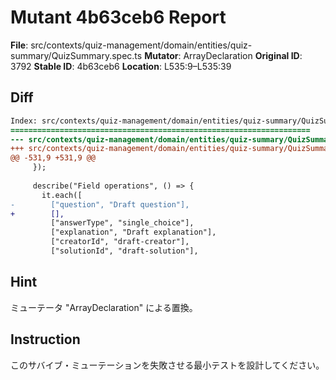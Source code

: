 # Mutant 4b63ceb6 Report

**File**: src/contexts/quiz-management/domain/entities/quiz-summary/QuizSummary.spec.ts
**Mutator**: ArrayDeclaration
**Original ID**: 3792
**Stable ID**: 4b63ceb6
**Location**: L535:9–L535:39

## Diff

```diff
Index: src/contexts/quiz-management/domain/entities/quiz-summary/QuizSummary.spec.ts
===================================================================
--- src/contexts/quiz-management/domain/entities/quiz-summary/QuizSummary.spec.ts	original
+++ src/contexts/quiz-management/domain/entities/quiz-summary/QuizSummary.spec.ts	mutated #3792
@@ -531,9 +531,9 @@
     });
 
     describe("Field operations", () => {
       it.each([
-        ["question", "Draft question"],
+        [],
         ["answerType", "single_choice"],
         ["explanation", "Draft explanation"],
         ["creatorId", "draft-creator"],
         ["solutionId", "draft-solution"],
```

## Hint

ミューテータ "ArrayDeclaration" による置換。

## Instruction

このサバイブ・ミューテーションを失敗させる最小テストを設計してください。
